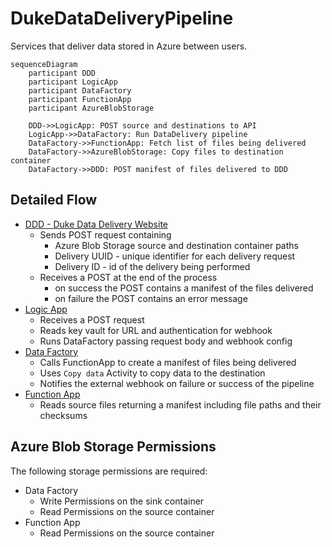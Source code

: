 # DukeDataDeliveryPipeline
Services that deliver data stored in Azure between users.

```mermaid
sequenceDiagram
    participant DDD
    participant LogicApp
    participant DataFactory
    participant FunctionApp    
    participant AzureBlobStorage   
    
    DDD->>LogicApp: POST source and destinations to API
    LogicApp->>DataFactory: Run DataDelivery pipeline
    DataFactory->>FunctionApp: Fetch list of files being delivered
    DataFactory->>AzureBlobStorage: Copy files to destination container
    DataFactory->>DDD: POST manifest of files delivered to DDD
```
## Detailed Flow

- [DDD - Duke Data Delivery Website](https://github.com/Duke-GCB/D4S2)
  - Sends POST request containing
    - Azure Blob Storage source and destination container paths
    - Delivery UUID - unique identifier for each delivery request
    - Delivery ID - id of the delivery being performed
  - Receives a POST at the end of the process 
    - on success the POST contains a manifest of the files delivered
    - on failure the POST contains an error message
- [Logic App](logic-app.json)
  - Receives a POST request
  - Reads key vault for URL and authentication for webhook
  - Runs DataFactory passing request body and webhook config
- [Data Factory](data-factory.json)
  - Calls FunctionApp to create a manifest of files being delivered
  - Uses `Copy data` Activity to copy data to the destination
  - Notifies the external webhook on failure or success of the pipeline
- [Function App](function-app)
  - Reads source files returning a manifest including file paths and their checksums

## Azure Blob Storage Permissions
The following storage permissions are required:
- Data Factory
  - Write Permissions on the sink container
  - Read Permissions on the source container  
- Function App
  - Read Permissions on the source container
